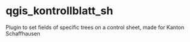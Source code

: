 # qgis_kontrollblatt_sh
Plugin to set fields of specific trees on a control sheet, made for Kanton Schaffhausen
